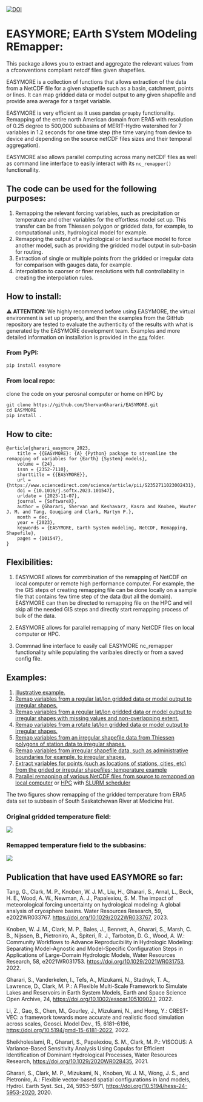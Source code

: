 [![DOI](https://zenodo.org/badge/316842913.svg)](https://zenodo.org/badge/latestdoi/316842913)

# EASYMORE; EArth SYstem MOdeling REmapper:

This package allows you to extract and aggregate the relevant values from a
cfconventions compliant netcdf files given shapefiles.

EASYMORE is a collection of functions that allows extraction of the data from a NetCDF file for a given shapefile such as a basin, catchment, points or lines. It can map gridded data or model output to any given shapefile and provide area average for a target variable.

EASYMORE is very efficient as it uses pandas `groupby` functionality. Remapping of the entire north American domain from ERA5 with resolution of 0.25 degree to 500,000 subbasins of MERIT-Hydro watershed for 7 variables in 1.2 seconds for one time step (the time varying from device to device and depending on the source netCDF files sizes and their temporal aggregation).

EASYMORE also allows parallel computing across many netCDF files as well as command line interface to easily interact with its `nc_remapper()` functionallity.

## The code can be used for the following purposes:

1. Remapping the relevant forcing variables, such as precipitation or temperature and other variables for the effortless model set up. This transfer can be from Thiessen polygon or gridded data, for example, to computational units, hydrological model for example.
2. Remapping the output of a hydrological or land surface model to force another model, such as providing the gridded model output in sub-basin for routing.
3. Extraction of single or multiple points from the gridded or irregular data for comparison with gauges data, for example.
4. Interpolation to caorser or finer resolutions with full controllability in creating the interpolation rules.

## How to install:

**⚠ ATTENTION:**
We highly recommend before using EASYMORE, the virtual environment is set up properly, and then the examples from the GitHub repository are tested to evaluate the authenticity of the results with what is generated by the EASYMORE development team. Examples and more detailed information on installation is provided in the [env](https://github.com/ShervanGharari/EASYMORE/tree/main/env) folder.

### From PyPI:

`pip install easymore`

### From local repo:

clone the code on your perosnal computer or home on HPC by

```
git clone https://github.com/ShervanGharari/EASYMORE.git
cd EASYMORE
pip install .
```

## How to cite:

```
@article{gharari_easymore_2023,
	title = {{EASYMORE}: {A} {Python} package to streamline the remapping of variables for {Earth} {System} models},
	volume = {24},
	issn = {2352-7110},
	shorttitle = {{EASYMORE}},
	url = {https://www.sciencedirect.com/science/article/pii/S2352711023002431},
	doi = {10.1016/j.softx.2023.101547},
	urldate = {2023-11-07},
	journal = {SoftwareX},
	author = {Gharari, Shervan and Keshavarz, Kasra and Knoben, Wouter J. M. and Tang, Gouqiang and Clark, Martyn P.},
	month = dec,
	year = {2023},
	keywords = {EASYMORE, Earth System modeling, NetCDF, Remapping, Shapefile},
	pages = {101547},
}
```

## Flexibilities:

1. EASYMORE allows for commbination of the remapping of NetCDF on local computer or remote high performance computer. For example, the the GIS steps of creating remapping file can be done locally on a sample file that contains few time step of the data (but all the domain). EASYMORE can then be directed to remapping file on the HPC and will skip all the needed GIS steps and directly start remapping process of bulk of the data.

2. EASYMORE allows for parallel remapping of many NetCDF files on local computer or HPC.

3. Commnad line interface to easily call EASYMORE nc_remapper functionality while populating the varibales directly or from a saved config file.

## Examples:

1. [Illustrative example.](https://github.com/ShervanGharari/EASYMORE/blob/main/examples/00_test_example.ipynb)
2. [Remap variables from a regular lat/lon gridded data or model output to irregular shapes.](https://github.com/ShervanGharari/EASYMORE/blob/main/examples/01_ERA5_Regular_Lat_Lon.ipynb)
3. [Remap variables from a regular lat/lon gridded data or model output to irregular shapes with missing values and non-overlapping extent.](https://github.com/ShervanGharari/EASYMORE/blob/main/examples/02_ERA5_Regular_Lat_Lon_NaN.ipynb)
4. [Remap variables from a rotate lat/lon gridded data or model output to irregular shapes.](https://github.com/ShervanGharari/EASYMORE/blob/main/examples/03_WRF_Rotated_Lat_Lon.ipynb)
5. [Remap variables from an irregular shapefile data from Thiessen polygons of station data to irregular shapes.](https://github.com/ShervanGharari/EASYMORE/blob/main/examples/04_Thiessen_Polygons_SCDNA.ipynb)
6. [Remap variables from irregular shapefile data, such as administrative boundaries for example, to irregular shapes.](https://github.com/ShervanGharari/EASYMORE/blob/main/examples/05_irregular_shapes.ipynb)
7. [Extract variables for points (such as locations of stations, cities, etc) from the grided or irregular shapefiles; temperature example](https://github.com/ShervanGharari/EASYMORE/blob/main/examples/07_GRACE_capitals.ipynb)
8. [Parallel remapping of various NetCDF files from source to remapped on local computer](https://github.com/ShervanGharari/EASYMORE/blob/main/examples/11a_parallel_no_job.ipynb) or [HPC](https://github.com/ShervanGharari/EASYMORE/blob/main/examples/11b_parallel_job.py) with [SLURM scheduler](https://github.com/ShervanGharari/EASYMORE/blob/main/examples/11b_parallel_job.slurm)

The two figures show remapping of the gridded temperature from ERA5 data set to subbasin of South Saskatchewan River at Medicine Hat.

### Original gridded temperature field:

![](https://github.com/ShervanGharari/EASYMORE/blob/main/fig/Gird_new.png)

### Remapped temperature field to the subbasins:

![](https://github.com/ShervanGharari/EASYMORE/blob/main/fig/Remapped_new.png)

## Publication that have used EASYMORE so far:

Tang, G., Clark, M. P., Knoben, W. J. M., Liu, H., Gharari, S., Arnal, L., Beck, H. E., Wood, A. W., Newman, A. J., Papalexiou, S. M. The impact of meteorological forcing uncertainty on hydrological modeling: A global analysis of cryosphere basins. Water Resources Research, 59, e2022WR033767. https://doi.org/10.1029/2022WR033767, 2023.

Knoben, W. J. M., Clark, M. P., Bales, J., Bennett, A., Gharari, S., Marsh, C. B., Nijssen, B., Pietroniro, A., Spiteri, R. J., Tarboton, D. G., Wood, A. W.: Community Workflows to Advance Reproducibility in Hydrologic Modeling: Separating Model-Agnostic and Model-Specific Configuration Steps in Applications of Large-Domain Hydrologic Models, Water Resources Research, 58, e2021WR031753. https://doi.org/10.1029/2021WR031753, 2022.

Gharari, S., Vanderkelen, I., Tefs, A., Mizukami, N., Stadnyk, T. A., Lawrence, D., Clark, M. P.: A Flexible Multi-Scale Framework to Simulate Lakes and Reservoirs in Earth System Models, Earth and Space Science Open Archive, 24, https://doi.org/10.1002/essoar.10510902.1, 2022.

Li, Z., Gao, S., Chen, M., Gourley, J., Mizukami, N., and Hong, Y.: CREST-VEC: a framework towards more accurate and realistic flood simulation across scales, Geosci. Model Dev., 15, 6181–6196, https://doi.org/10.5194/gmd-15-6181-2022, 2022.

Sheikholeslami, R., Gharari, S., Papalexiou, S. M., Clark, M. P.: VISCOUS: A Variance-Based Sensitivity Analysis Using Copulas for Efficient Identification of Dominant Hydrological Processes, Water Resources Research, https://doi.org/10.1029/2020WR028435, 2021.

Gharari, S., Clark, M. P., Mizukami, N., Knoben, W. J. M., Wong, J. S., and Pietroniro, A.: Flexible vector-based spatial configurations in land models, Hydrol. Earth Syst. Sci., 24, 5953–5971, https://doi.org/10.5194/hess-24-5953-2020, 2020.

